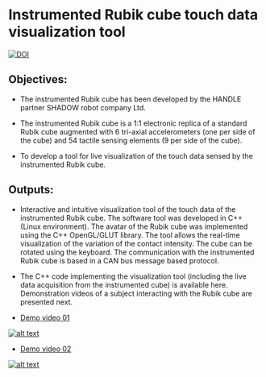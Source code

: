 # Instrumented Rubik cube touch data visualization tool
[![DOI](https://zenodo.org/badge/DOI/10.5281/zenodo.4570631.svg)](https://doi.org/10.5281/zenodo.4570631)


## Objectives:

- The instrumented Rubik cube has been developed by the HANDLE partner SHADOW robot company Ltd.

- The instrumented Rubik cube is a 1:1 electronic replica of a standard Rubik cube augmented with 6 tri-axial accelerometers (one per side of the cube) and 54 tactile sensing elements (9 per side of the cube).

- To develop a tool for live visualization of the touch data sensed by the instrumented Rubik cube.


## Outputs:

- Interactive and intuitive visualization tool of the touch data of the instrumented Rubik cube. The software tool was developed in C++ (Linux environment). The avatar of the Rubik cube was implemented using the C++ OpenGL/GLUT library. The tool allows the real-time visualization of the variation of the contact intensity. The cube can be rotated using the keyboard. The communication with the instrumented Rubik cube is based in a CAN bus message based protocol.

- The C++ code implementing the visualization tool (including the live data acquisition from the instrumented cube) is available here. Demonstration videos of a subject interacting with the Rubik cube are presented next.

- [Demo video 01](https://youtu.be/XHGLP32I3TM)

[![alt text](https://img.youtube.com/vi/XHGLP32I3TM/0.jpg)](https://youtu.be/XHGLP32I3TM)

- [Demo video 02](https://youtu.be/uQ6bt3ljAtM)

[![alt text](https://img.youtube.com/vi/uQ6bt3ljAtM/0.jpg)](https://youtu.be/uQ6bt3ljAtM)
